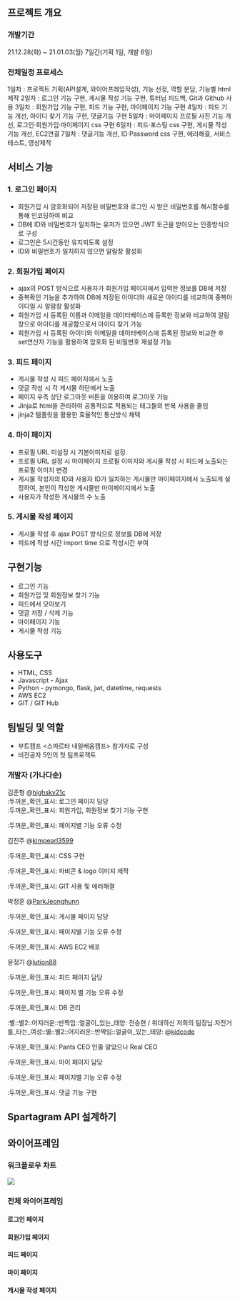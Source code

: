 ## 프로젝트 개요
### 개발기간
21.12.28(화) ~ 21.01.03(월)
7일간(기획 1일, 개발 6일)
### 전체일정 프로세스
1일차 : 프로젝트 기획(API설계, 와이어프레임작성), 기능 선정, 역할 분담, 기능별 html 제작
2일차 : 로그인 기능 구현, 게시물 작성 기능 구현, 튜터님 피드백, Git과 Github 사용
3일차 : 회원가입 기능 구현, 피드 기능 구현, 마이페이지 기능 구현
4일차 : 피드 기능 개선, 아이디 찾기 기능 구현, 댓글기능 구현
5일차 : 마이페이지 프로필 사진 기능 개선, 로그인·회원가입·마이페이지 css 구현
6일차 : 피드·포스팅 css 구현, 게시물 작성 기능 개선, EC2연결
7일차 : 댓글기능 개선, ID·Password css 구현, 에러해결, 서비스테스트, 영상제작
## 서비스 기능
### 1. 로그인 페이지
- 회원가입 시 암호화되어 저장된 비밀번호와 로그인 시 받은 비밀번호를 해시함수를 통해 인코딩하여 비교
- DB에 ID와 비밀번호가 일치하는 유저가 있으면 JWT 토근을 받아오는 인증방식으로 구성
- 로그인은 5시간동안 유지되도록 설정
- ID와 비밀번호가 일치하지 않으면 알람창 활성화
### 2. 회원가입 페이지
- ajax의 POST 방식으로 사용자가 회원가입 페이지에서 입력한 정보를 DB에 저장
- 중복확인 기능을 추가하여 DB에 저장된 아이디와 새로운 아이디를 비교하여 중복아이디일 시 알람창 활성화
- 회원가입 시 등록된 이름과 이메일을 데이터베이스에 등록한 정보와 비교하여 알람창으로 아이디를 제공함으로서 아이디 찾기 가능
- 회원가입 시 등록된 아이디와 이메일을 데이터베이스에 등록된 정보와 비교한 후 set연산자 기능을 활용하여 암호화 된 비밀번호 재설정 가능
### 3. 피드 페이지
- 게시물 작성 시 피드 페이지에서 노출
- 댓글 작성 시 각 게시물 하단에서 노출
- 페이지 우측 상단 로그아웃 버튼을 이용하여 로그아웃 가능
- Jinja로 html을 관리하여 공통적으로 적용되는 태그들의 반복 사용을 줄임
- jinja2 템플릿을 활용한 효율적인 통신방식 채택
### 4. 마이 페이지
- 프로필 URL 미설정 시 기본이미지로 설정
- 프로필 URL 설정 시 마이페이지 프로필 이미지와 게시물 작성 시 피드에 노출되는 프로필 이미지 변경
- 게시물 작성자의 ID와 사용자 ID가 일치하는 게시물만 마이페이지에서 노출되게 설정하여, 본인이 작성한 게시물만 마이페이지에서 노출
- 사용자가 작성한 게시물의 수 노출
### 5. 게시물 작성 페이지
- 게시물 작성 후 ajax POST 방식으로 정보를 DB에 저장
- 피드에 작성 시간 import time 으로 작성시간 부여
## 구현기능
  - 로그인 기능
  - 회원가입 및 회원정보 찾기 기능
  - 피드에서 모아보기
  - 댓글 저장 / 삭제 기능
  - 마이페이지 기능
  - 게시물 작성 기능
## 사용도구
- HTML, CSS
- Javascript - Ajax
- Python - pymongo, flask, jwt, datetime, requests
- AWS EC2
- GIT / GIT Hub
## 팀빌딩 및 역할
- 부트캠프 <스파르타 내일배움캠프> 참가자로 구성
- 비전공자 5인의 첫 팀프로젝트
### 개발자 (가나다순)
김준형 @[highsky21c](https://github.com/highsky21c)
<br>
:두꺼운_확인_표시: 로그인 페이지 담당
<br>
:두꺼운_확인_표시: 회원가입, 회원정보 찾기 기능 구현
<br>

:두꺼운_확인_표시: 페이지별 기능 오류 수정
<br>

김진주 @[kimpearl3599](https://github.com/kimpearl3599)
<br>

:두꺼운_확인_표시: CSS 구현
<br>

:두꺼운_확인_표시: 파비콘 & logo 이미지 제작
<br>

:두꺼운_확인_표시: GIT 사용 및 에러해결
<br>

박정훈 @[ParkJeonghunn](https://github.com/ParkJeonghunn)
<br>

:두꺼운_확인_표시: 게시물 페이지 담당
<br>

:두꺼운_확인_표시: 페이지별 기능 오류 수정
<br>

:두꺼운_확인_표시: AWS EC2 배포
<br>

윤정기 @[lution88](https://github.com/lution88)
<br>

:두꺼운_확인_표시: 피드 페이지 담당
<br>

:두꺼운_확인_표시: 페이지 별 기능 오류 수정
<br>

:두꺼운_확인_표시: DB 관리
<br>

:별::별2::어지러운::반짝임::얼굴이_있는_태양: 전승현 / 위대하신 저희의 팀장님:자전거를_타는_여성::별::별2::어지러운::반짝임::얼굴이_있는_태양: @[kidcode](https://github.com/eonsh11)
<br>

:두꺼운_확인_표시: Pants CEO 인줄 알았으나 Real CEO
<br>

:두꺼운_확인_표시: 마이 페이지 담당
<br>

:두꺼운_확인_표시: 페이지별 기능 오류 수정
<br>

:두꺼운_확인_표시: 댓글 기능 구현
<br>

## Spartagram API 설계하기

## 와이어프레임
### 워크플로우 차트
![](https://images.velog.io/images/gkrwkd95/post/69fa6334-f302-4f69-b7fa-377146504b56/spartagram_wireframe.png)
### 전체 와이어프레임
#### 로그인 페이지
#### 회원가입 페이지
#### 피드 페이지
#### 마이 페이지
#### 게시물 작성 페이지
